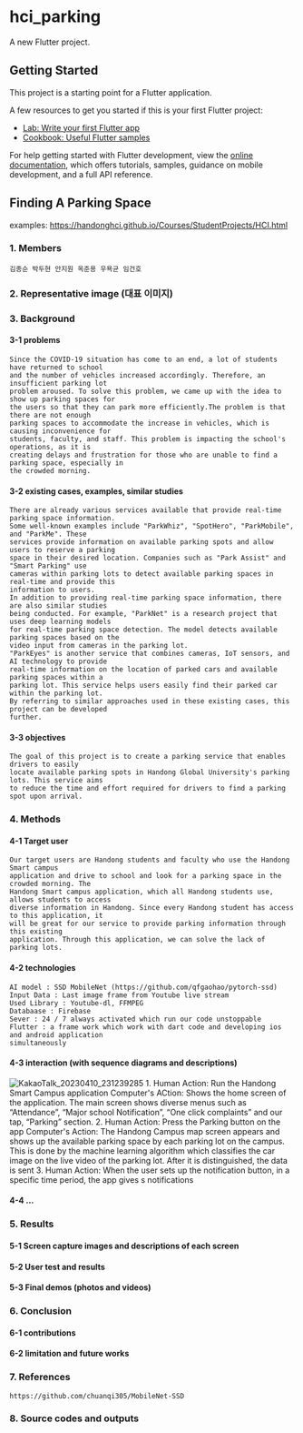 # hci_parking

A new Flutter project.

## Getting Started

This project is a starting point for a Flutter application.

A few resources to get you started if this is your first Flutter project:

- [Lab: Write your first Flutter app](https://docs.flutter.dev/get-started/codelab)
- [Cookbook: Useful Flutter samples](https://docs.flutter.dev/cookbook)

For help getting started with Flutter development, view the
[online documentation](https://docs.flutter.dev/), which offers tutorials,
samples, guidance on mobile development, and a full API reference.

## Finding A Parking Space
examples: https://handonghci.github.io/Courses/StudentProjects/HCI.html
### 1. Members
    김종순 박두현 안지원 옥준용 우욕균 임건호
### 2. Representative image (대표 이미지)
### 3. Background
#### 3-1 problems
    Since the COVID-19 situation has come to an end, a lot of students have returned to school 
    and the number of vehicles increased accordingly. Therefore, an insufficient parking lot 
    problem aroused. To solve this problem, we came up with the idea to show up parking spaces for 
    the users so that they can park more efficiently.The problem is that there are not enough 
    parking spaces to accommodate the increase in vehicles, which is causing inconvenience for 
    students, faculty, and staff. This problem is impacting the school's operations, as it is 
    creating delays and frustration for those who are unable to find a parking space, especially in 
    the crowded morning.
#### 3-2 existing cases, examples, similar studies
    There are already various services available that provide real-time parking space information. 
    Some well-known examples include "ParkWhiz", "SpotHero", "ParkMobile", and "ParkMe". These 
    services provide information on available parking spots and allow users to reserve a parking 
    space in their desired location. Companies such as "Park Assist" and "Smart Parking" use 
    cameras within parking lots to detect available parking spaces in real-time and provide this 
    information to users.
    In addition to providing real-time parking space information, there are also similar studies 
    being conducted. For example, "ParkNet" is a research project that uses deep learning models 
    for real-time parking space detection. The model detects available parking spaces based on the 
    video input from cameras in the parking lot.
    "ParkEyes" is another service that combines cameras, IoT sensors, and AI technology to provide 
    real-time information on the location of parked cars and available parking spaces within a 
    parking lot. This service helps users easily find their parked car within the parking lot.
    By referring to similar approaches used in these existing cases, this project can be developed 
    further.
#### 3-3 objectives
    The goal of this project is to create a parking service that enables drivers to easily
    locate available parking spots in Handong Global University's parking lots. This service aims
    to reduce the time and effort required for drivers to find a parking spot upon arrival.

### 4. Methods
#### 4-1 Target user
    Our target users are Handong students and faculty who use the Handong Smart campus 
    application and drive to school and look for a parking space in the crowded morning. The 
    Handong Smart campus application, which all Handong students use, allows students to access 
    diverse information in Handong. Since every Handong student has access to this application, it 
    will be great for our service to provide parking information through this existing 
    application. Through this application, we can solve the lack of parking lots.
#### 4-2 technologies
    AI model : SSD MobileNet (https://github.com/qfgaohao/pytorch-ssd)
    Input Data : Last image frame from Youtube live stream 
    Used Library : Youtube-dl, FFMPEG
    Databaase : Firebase
    Sever : 24 / 7 always activated which run our code unstoppable
    Flutter : a frame work which work with dart code and developing ios and android application
    simultaneously

#### 4-3 interaction (with sequence diagrams and descriptions)
![KakaoTalk_20230410_231239285](https://github.com/AnJW-HGU/2023_HCI_Parking/assets/82192969/df3d8071-bd7e-4b02-857f-8aef93d6cc29)
     1. Human Action: Run the Handong Smart Campus application
        Computer's ACtion: Shows the home screen of the application. The main screen shows diverse 
        menus such as “Attendance”, “Major school Notification”, “One click complaints” and our 
        tap, “Parking” section.
     2. Human Action: Press the Parking button on the app
        Computer's Action: The Handong Campus map screen appears and shows up the available parking 
        space by each parking lot on the campus. This is done by the machine learning algorithm 
        which classifies the car image on the live video of the parking lot. After it is 
        distinguished, the data is sent
      3. Human Action: When the user sets up the notification button, in a specific time period, the app gives s 
         notifications
        

####  4-4 …
### 5. Results
#### 5-1 Screen capture images and descriptions of each screen
#### 5-2 User test and results
#### 5-3 Final demos (photos and videos)
### 6. Conclusion
#### 6-1 contributions
#### 6-2 limitation and future works
### 7. References
    https://github.com/chuanqi305/MobileNet-SSD
### 8. Source codes and outputs
